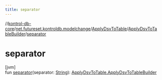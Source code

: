 ```yaml
---
title: separator
---
```

//[kontrol-db-core](../../../../index.html)/[net.futureset.kontroldb.modelchange](../../index.html)/[ApplyDsvToTable](../index.html)/[ApplyDsvToTableBuilder](index.html)/[separator](separator.html)



# separator



[jvm]\
fun [separator](separator.html)(separator: [String](https://kotlinlang.org/api/latest/jvm/stdlib/kotlin/-string/index.html)): [ApplyDsvToTable.ApplyDsvToTableBuilder](index.html)




